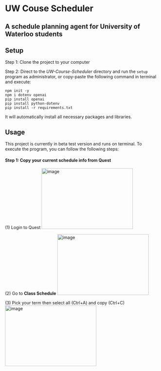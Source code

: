 # UW Couse Scheduler
## A schedule planning agent for University of Waterloo students

## Setup
Step 1: Clone the project to your computer

Step 2: Direct to the *UW-Course-Scheduler* directory and run the  `setup` program as administrator, or copy-paste the following command in terminal and execute:
```
npm init -y
npm i dotenv openai
pip install openai
pip install python-dotenv
pip install -r requirements.txt
```
It will automatically install all necessary packages and libraries.

## Usage
This project is currently in beta test version and runs on terminal. To execute the program, you can follow the following steps:
#### Step 1: Copy your current schedule info from Quest
(1) Login to Quest<!--  -->
<img src="https://github.com/Sirius-Hou/UW-Course-Scheduler/assets/118148925/6cc5d12b-437a-4fc0-b96c-345b064224b2" alt="image" width="300" height="200" />

(2) Go to **Class Schedule**<!--  -->
<img src="https://github.com/Sirius-Hou/UW-Course-Scheduler/assets/118148925/02ca7c3b-01dc-4ad9-a97c-ede4bc60f76f" alt="image" width="300" height="200" />

(3) Pick your term then select all (Ctrl+A) and copy (Ctrl+C)<!--  -->
<img src="https://github.com/Sirius-Hou/UW-Course-Scheduler/assets/118148925/67217f0d-9197-4049-8b19-199b5b225dab" alt="image" width="300" height="200" />
